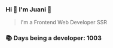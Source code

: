 ### Hi 👋 I&#39;m Juani 🦁

> I&#39;m a Frontend Web Developer SSR

### 📚 Days being a developer: 1003
